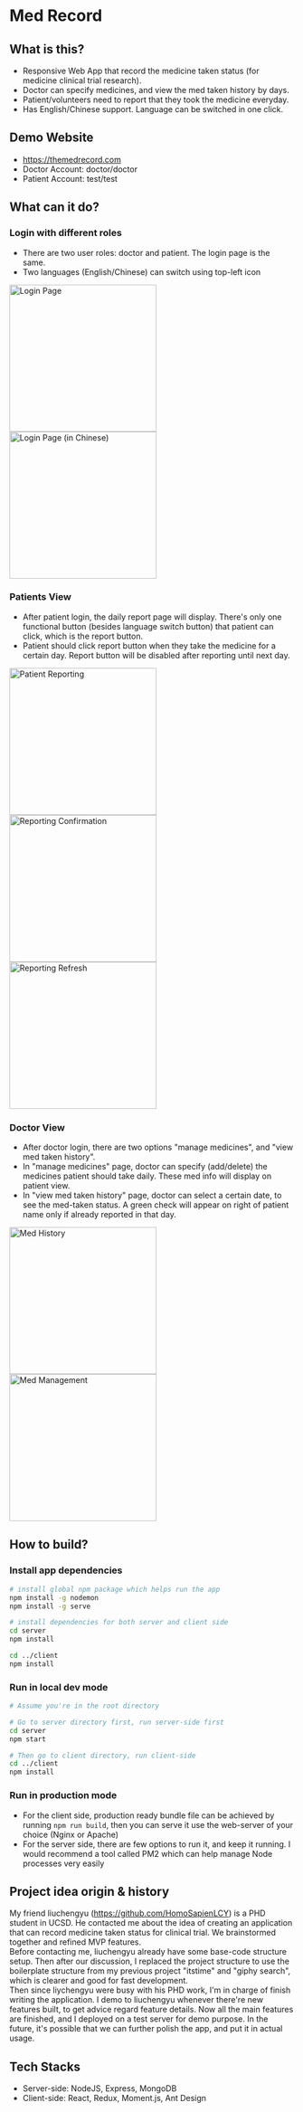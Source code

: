 # Med Record

## What is this?

- Responsive Web App that record the medicine taken status (for medicine clinical trial research).
- Doctor can specify medicines, and view the med taken history by days.
- Patient/volunteers need to report that they took the medicine everyday.
- Has English/Chinese support. Language can be switched in one click.

## Demo Website

- https://themedrecord.com
- Doctor Account: doctor/doctor
- Patient Account: test/test

## What can it do?

### Login with different roles

- There are two user roles: doctor and patient. The login page is the same.
- Two languages (English/Chinese) can switch using top-left icon

<p float="left">
<img src="screenshots/login.jpg" alt="Login Page"  width="260"/>
<img src="screenshots/login_chinese.jpg" alt="Login Page (in Chinese)" width="260" />
</p>
<div style="clear: both;"></div>

### Patients View

- After patient login, the daily report page will display. There's only one functional button (besides language switch button) that patient can click, which is the report button.
- Patient should click report button when they take the medicine for a certain day. Report button will be disabled after reporting until next day.

<p float="left">
<img src="screenshots/patient_reporting.jpg" alt="Patient Reporting" width="260" />
<img src="screenshots/reporting_confirmation.jpg" alt="Reporting Confirmation" width="260" />
<img src="screenshots/reporting_refresh.jpg" alt="Reporting Refresh" width="260" />
</p>
<div style="clear: both;"></div>

### Doctor View

- After doctor login, there are two options "manage medicines", and "view med taken history".
- In "manage medicines" page, doctor can specify (add/delete) the medicines patient should take daily. These med info will display on patient view.
- In "view med taken history" page, doctor can select a certain date, to see the med-taken status. A green check will appear on right of patient name only if already reported in that day.

<p float="left">
<img src="screenshots/med_history.jpg" alt="Med History" width="260" />
<img src="screenshots/med_management.jpg" alt="Med Management" width="260" />
<div style="clear: both;"></div>
</p>

## How to build?

### Install app dependencies

```bash
# install global npm package which helps run the app
npm install -g nodemon
npm install -g serve

# install dependencies for both server and client side
cd server
npm install

cd ../client
npm install
```

### Run in local dev mode

```bash
# Assume you're in the root directory

# Go to server directory first, run server-side first
cd server
npm start

# Then go to client directory, run client-side
cd ../client
npm install
```

### Run in production mode

- For the client side, production ready bundle file can be achieved by running `npm run build`, then you can serve it use the web-server of your choice (Nginx or Apache)
- For the server side, there are few options to run it, and keep it running. I would recommend a tool called PM2 which can help manage Node processes very easily

## Project idea origin & history

My friend liuchengyu (https://github.com/HomoSapienLCY) is a PHD student in UCSD. He contacted me about the idea of creating an application that can record medicine taken status for clinical trial. We brainstormed together and refined MVP features.  
Before contacting me, liuchengyu already have some base-code structure setup. Then after our discussion, I replaced the project structure to use the boilerplate structure from my previous project "itstime" and "giphy search", which is clearer and good for fast development.  
Then since liychengyu were busy with his PHD work, I'm in charge of finish writing the application. I demo to liuchengyu whenever there're new features built, to get advice regard feature details. Now all the main features are finished, and I deployed on a test server for demo purpose. In the future, it's possible that we can further polish the app, and put it in actual usage.

## Tech Stacks

- Server-side: NodeJS, Express, MongoDB
- Client-side: React, Redux, Moment.js, Ant Design
